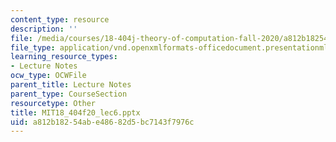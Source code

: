 ```yaml
---
content_type: resource
description: ''
file: /media/courses/18-404j-theory-of-computation-fall-2020/a812b18254abe48682d5bc7143f7976c_MIT18_404f20_lec6.pptx
file_type: application/vnd.openxmlformats-officedocument.presentationml.presentation
learning_resource_types:
- Lecture Notes
ocw_type: OCWFile
parent_title: Lecture Notes
parent_type: CourseSection
resourcetype: Other
title: MIT18_404f20_lec6.pptx
uid: a812b182-54ab-e486-82d5-bc7143f7976c
---
```

